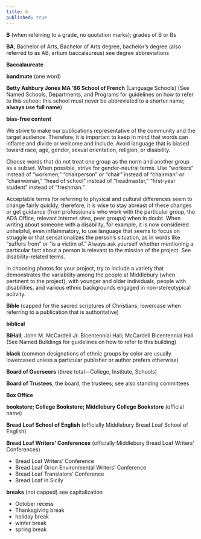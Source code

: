 ```yaml
---
title: b
published: true
---
```


**B** (when referring to a grade, no quotation marks); grades of B or Bs 

**BA**, Bachelor of Arts, Bachelor of Arts degree, bachelor’s degree (also referred to as AB, artium baccalaureus) see degree abbreviations

**Baccalaureate**          

**bandmate** (one word)

**Betty Ashbury Jones MA ’86 School of French** (Language Schools) (See Named Schools, Departments, and Programs for guidelines on how to refer to this school: this school must never be abbreviated to a shorter name; **always use full name**)

**bias-free content**

We strive to make our publications representative of the community and the target audience. Therefore, it is important to keep in mind that words can inflame and divide or welcome and include. Avoid language that is biased toward race, age, gender, sexual orientation, religion, or disability.

Choose words that do not treat one group as the norm and another group as a subset. When possible, strive for gender-neutral terms. Use “workers” instead of “workmen,” “chairperson” or “chair” instead of “chairman” or “chairwoman,” “head of school” instead of “headmaster,” “first-year student” instead of “freshman.”

Acceptable terms for referring to physical and cultural differences seem to change fairly quickly; therefore, it is wise to stay abreast of these changes or get guidance (from professionals who work with the particular group, the ADA Office, relevant Internet sites, peer groups) when in doubt. When writing about someone with a disability, for example, it is now considered unhelpful, even inflammatory, to use language that seems to focus on struggle or that sensationalizes the person’s situation, as in words like “suffers from” or “is a victim of.” Always ask yourself whether mentioning a particular fact about a person is relevant to the mission of the project. See disability-related terms.

In choosing photos for your project, try to include a variety that demonstrates the variability among the people at Middlebury (when pertinent to the project), with younger and older individuals, people with disabilities, and various ethnic backgrounds engaged in non-stereotypical activity. 

**Bible** (capped for the sacred scriptures of Christians; lowercase when referring to a publication that is authoritative)

**biblical**

**BiHall**; John M. McCardell Jr. Bicentennial Hall; McCardell Bicentennial Hall (See Named Buildings for guidelines on how to refer to this building)

**black** (common designations of ethnic groups by color are usually lowercased unless a particular publisher or author prefers otherwise)

**Board of Overseers** (three total—College, Institute, Schools)

**Board of Trustees**, the board, the trustees; see also standing committees

**Box Office**

**bookstore; College Bookstore; Middlebury College Bookstore** (official name)

**Bread Loaf School of English** (officially Middlebury Bread Loaf School of English)

**Bread Loaf Writers’ Conferences** (officially Middlebury Bread Loaf Writers’ Conferences)

* Bread Loaf Writers’ Conference
* Bread Loaf Orion Environmental Writers’ Conference
* Bread Loaf Translators’ Conference
* Bread Loaf in Sicily

**breaks** (not capped) see capitalization

* October recess  
* Thanksgiving break  
* holiday break  
* winter break  
* spring break
